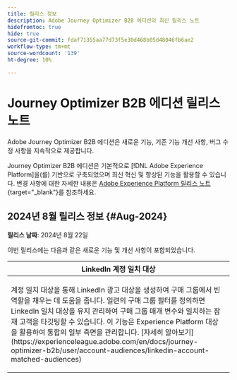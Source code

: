 ```yaml
---
title: 릴리스 정보
description: Adobe Journey Optimizer B2B 에디션의 최신 릴리스 노트
hidefromtoc: true
hide: true
source-git-commit: fdaf71355aa77d73f5e30d468b05d48046fb6ae2
workflow-type: tm+mt
source-wordcount: '139'
ht-degree: 10%

---
```


# Journey Optimizer B2B 에디션 릴리스 노트

Adobe Journey Optimizer B2B 에디션은 새로운 기능, 기존 기능 개선 사항, 버그 수정 사항을 지속적으로 제공합니다.

Journey Optimizer B2B 에디션은 기본적으로 [!DNL Adobe Experience Platform]을(를) 기반으로 구축되었으며 최신 혁신 및 향상된 기능을 활용할 수 있습니다. 변경 사항에 대한 자세한 내용은 [Adobe Experience Platform 릴리스 노트](https://experienceleague.adobe.com/ko/docs/experience-platform/release-notes/latest){target="_blank"}를 참조하세요.

## 2024년 8월 릴리스 정보 {#Aug-2024}

**릴리스 날짜**: 2024년 8월 22일

이번 릴리스에는 다음과 같은 새로운 기능 및 개선 사항이 포함되었습니다.

<table>
<thead>
<tr>
<th><strong>LinkedIn 계정 일치 대상</strong><br/></th>
</tr>
</thead>
<tbody>
<tr>
<td>
<p>계정 일치 대상을 통해 LinkedIn 광고 대상을 생성하여 구매 그룹에서 빈 역할을 채우는 데 도움을 줍니다. 일련의 구매 그룹 필터를 정의하면 LinkedIn 일치 대상을 유지 관리하여 구매 그룹 매개 변수와 일치하는 잠재 고객을 타깃팅할 수 있습니다. 이 기능은 Experience Platform 대상 을 활용하여 통합의 일부 측면을 관리합니다. [자세히 알아보기](https://experienceleague.adobe.com/en/docs/journey-optimizer-b2b/user/account-audiences/linkedin-account-matched-audiences)</p>
</td>
</tr>
</tbody>
</table>
